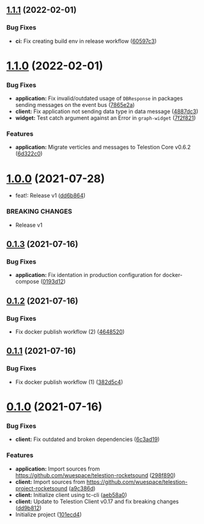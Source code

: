 ## [1.1.1](https://github.com/wuespace/telestion-project-rocketsound/compare/v1.1.0...v1.1.1) (2022-02-01)


### Bug Fixes

* **ci:** Fix creating build env in release workflow ([60597c3](https://github.com/wuespace/telestion-project-rocketsound/commit/60597c333a85e988b88bd02a2eb31a9d9b17143f))



# [1.1.0](https://github.com/wuespace/telestion-project-rocketsound/compare/v1.0.0...v1.1.0) (2022-02-01)


### Bug Fixes

* **application:** Fix invalid/outdated usage of `DBResponse` in packages sending messages on the event bus ([7865e2a](https://github.com/wuespace/telestion-project-rocketsound/commit/7865e2ab8a6507d756c4662ad376715963a63499))
* **client:** Fix application not sending data type in data message ([4887dc3](https://github.com/wuespace/telestion-project-rocketsound/commit/4887dc3bd612b2fe0a4faf1755f42433c2d6eac7))
* **widget:** Test catch argument against an Error in `graph-widget` ([7f2f821](https://github.com/wuespace/telestion-project-rocketsound/commit/7f2f82189565cf589dc77285b69815183a456f05))


### Features

* **application:** Migrate verticles and messages to Telestion Core v0.6.2 ([6d322c0](https://github.com/wuespace/telestion-project-rocketsound/commit/6d322c0dbbc6bc399b67d94ff7e58fa06d9269a4))



# [1.0.0](https://github.com/wuespace/telestion-project-rocketsound/compare/v0.1.3...v1.0.0) (2021-07-28)


* feat!: Release v1 ([dd6b864](https://github.com/wuespace/telestion-project-rocketsound/commit/dd6b864d075945fd0a0a09e104bc774afa0cadb0))


### BREAKING CHANGES

* Release v1



## [0.1.3](https://github.com/wuespace/telestion-project-rocketsound/compare/v0.1.2...v0.1.3) (2021-07-16)


### Bug Fixes

* **application:** Fix identation in production configuration for docker-compose ([0193d12](https://github.com/wuespace/telestion-project-rocketsound/commit/0193d1275f2f438d010e09b9b58a4577a9c5960e))



## [0.1.2](https://github.com/wuespace/telestion-project-rocketsound/compare/v0.1.1...v0.1.2) (2021-07-16)


### Bug Fixes

* Fix docker publish workflow (2) ([4648520](https://github.com/wuespace/telestion-project-rocketsound/commit/46485203051d060be06d4dbdc46e1e85250f02f4))



## [0.1.1](https://github.com/wuespace/telestion-project-rocketsound/compare/v0.1.0...v0.1.1) (2021-07-16)


### Bug Fixes

* Fix docker publish workflow (1) ([382d5c4](https://github.com/wuespace/telestion-project-rocketsound/commit/382d5c41120eb9d2dce530cf07867dfe786bca03))



# [0.1.0](https://github.com/wuespace/telestion-project-rocketsound/compare/101ecd40e039b88bf5bfb9e677d93251433e4a09...v0.1.0) (2021-07-16)


### Bug Fixes

* **client:** Fix outdated and broken dependencies ([6c3ad19](https://github.com/wuespace/telestion-project-rocketsound/commit/6c3ad19adf5ed11b8be8a9cbba19cf05ea653b00))


### Features

* **application:** Import sources from https://github.com/wuespace/telestion-rocketsound ([298f890](https://github.com/wuespace/telestion-project-rocketsound/commit/298f89032452827705b90166615de667f7ced13a))
* **client:** Import sources from https://github.com/wuespace/telestion-project-rocketsound ([a9c386d](https://github.com/wuespace/telestion-project-rocketsound/commit/a9c386dc40e5a37c1cb2ea6fd51e8f4ed0b78b5a))
* **client:** Initialize client using tc-cli ([aeb58a0](https://github.com/wuespace/telestion-project-rocketsound/commit/aeb58a0fb00a8c32fbb5038ec4e58bd194d7fa83))
* **client:** Update to Telestion Client v0.17 and fix breaking changes ([dd9b812](https://github.com/wuespace/telestion-project-rocketsound/commit/dd9b812f57bba346f30fb87ad277a57d0e4caa70))
* Initialize project ([101ecd4](https://github.com/wuespace/telestion-project-rocketsound/commit/101ecd40e039b88bf5bfb9e677d93251433e4a09))



